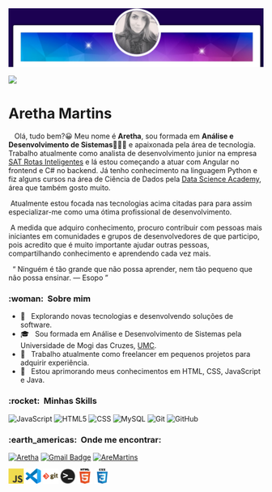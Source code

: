 <img src="https://github.com/aremartins/aremartins/blob/main/banner.jpg?raw=true">

![](https://komarev.com/ghpvc/?username=VanessaSwerts&color=006bed)

<h1 id="name">Aretha Martins</h1>
        <p> &nbsp;&nbsp; Olá, tudo bem?😀 Meu nome é <strong>Aretha</strong>, sou formada em <strong>Análise e Desenvolvimento de Sistemas</strong>👩🏻‍🎓 e apaixonada pela área de tecnologia. Trabalho atualmente como analista de desenvolvimento junior na empresa <a href="https://gestaosat.com/">SAT Rotas Inteligentes</a> e lá estou começando a atuar com Angular no frontend e C# no backend. Já tenho conhecimento na linguagem Python e fiz alguns cursos na área de Ciência de Dados pela <a href="https://www.datascienceacademy.com.br/pages/todos-os-cursos-dsa">Data Science Academy</a>, área que também gosto muito. </p>
        <p> &nbsp;Atualmente estou focada nas tecnologias acima citadas para para assim especializar-me como uma ótima profissional de desenvolvimento.</p>
        <p> &nbsp;A medida que adquiro conhecimento, procuro contribuir com pessoas mais iniciantes em comunidades e grupos de desenvolvedores de que participo, pois acredito que é muito importante ajudar outras pessoas, compartilhando conhecimento e aprendendo cada vez mais. </p>
            <p>&nbsp;&nbsp;<q> Ninguém é tão grande que não possa aprender, nem tão pequeno que não possa ensinar.
                ― Esopo

<h3> :woman: &nbsp;Sobre mim </h3>

- 🤔 &nbsp; Explorando novas tecnologias e desenvolvendo soluções de software.
- 🎓 &nbsp; Sou formada em Análise e Desenvolvimento de Sistemas pela Universidade de Mogi das Cruzes, <a href="http://www.umc.br/campus_mogi/graduacao/73/nucleo-de-cursos-superiores-de-tecnologia/analise-e-desenvolvimento-de-sistemas">UMC</a>.
- 💼 &nbsp; Trabalho atualmente como freelancer em pequenos projetos para adquirir experiência.</a>
- 🌱 &nbsp; Estou aprimorando meus conhecimentos em HTML, CSS, JavaScript e Java.

<h3> :rocket: &nbsp;Minhas Skills </h3>

  ![JavaScript](https://img.shields.io/badge/-JavaScript-333333?style=flat&logo=javascript)
  ![HTML5](https://img.shields.io/badge/-HTML5-333333?style=flat&logo=HTML5)
  ![CSS](https://img.shields.io/badge/-CSS-333333?style=flat&logo=CSS3&logoColor=1572B6)
  ![MySQL](https://img.shields.io/badge/-MySQL-333333?style=flat&logo=mysql)
   ![Git](https://img.shields.io/badge/-Git-333333?style=flat&logo=git)
  ![GitHub](https://img.shields.io/badge/-GitHub-333333?style=flat&logo=github)
  
  
 <h3> :earth_americas: &nbsp;Onde me encontrar: </h3> 

[![Aretha](https://img.shields.io/badge/-Aretha-blue?style=flat-square&logo=Linkedin&logoColor=white&link=https://www.linkedin.com/in/aretha-dealbuquerque-santiago-33b40b154)](www.linkedin.com/in/aretha-dealbuquerque-santiago-33b40b154)
[![Gmail Badge](https://img.shields.io/badge/-arealbmartinsan@gmail.com-006bed?style=flat-square&logo=Gmail&logoColor=white&link=mailto:SEU-EMAIL)](mailto:arealbmartinsan@gmail.com)
[![AreMartins]( https://img.shields.io/github/followers/VanessaSwerts?label=follow&style=social)](https://github.com/aremartins)

<code><img height="30" src="https://raw.githubusercontent.com/github/explore/80688e429a7d4ef2fca1e82350fe8e3517d3494d/topics/javascript/javascript.png"></code>
<code><img height="30" src="https://raw.githubusercontent.com/github/explore/80688e429a7d4ef2fca1e82350fe8e3517d3494d/topics/visual-studio-code/visual-studio-code.png"></code>
<code><img height="30" src="https://raw.githubusercontent.com/github/explore/80688e429a7d4ef2fca1e82350fe8e3517d3494d/topics/git/git.png"></code>
<code><img height="30" src="https://raw.githubusercontent.com/github/explore/80688e429a7d4ef2fca1e82350fe8e3517d3494d/topics/terminal/terminal.png"></code>
<code><img height="30" src="https://raw.githubusercontent.com/github/explore/80688e429a7d4ef2fca1e82350fe8e3517d3494d/topics/html/html.png"></code>
<code><img height="30" src="https://raw.githubusercontent.com/github/explore/80688e429a7d4ef2fca1e82350fe8e3517d3494d/topics/css/css.png"></code>
